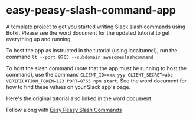 # easy-peasy-slash-command-app
A template project to get you started writing Slack slash commands using Botkit
Please see the word document for the updated tutorial to get everything up and running.

To host the app as instructed in the tutorial (using localtunnel), run the command `lt --port 8765 --subdomain awesomeslashcommand`

To host the slash command (note that the app must be running to host the command), use the command `CLIENT_ID=xxx.yyy CLIENT_SECRET=abc VERIFICATION_TOKEN=123 PORT=8765 npm start`. See the word document for how to find these values on your Slack app's page.

Here's the original tutorial also linked in the word document:

Follow along with [Easy Peasy Slash Commands](https://medium.com/slack-developer-blog/easy-peasy-slash-commands-getting-started-c37ff3f14d3e#.nfr4px2vi)
